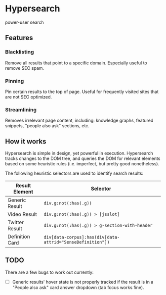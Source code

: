 # Hypersearch

power-user search

## Features

### Blacklisting

Remove all results that point to a specific domain. Especially useful to remove SEO spam.

### Pinning

Pin certain results to the top of page. Useful for frequently visited sites that are not SEO optimized.

### Streamlining

Removes irrelevant page content, including: knowledge graphs, featured snippets, "people also ask" sections, etc.

## How it works

Hypersearch is simple in design, yet powerful in execution. Hypersearch tracks changes to the DOM tree, and queries the DOM for relevant elements based on some heuristic rules (i.e. imperfect, but pretty good nonetheless).

The following heuristic selectors are used to identify search results:

| Result Element  | Selector                                                   |
| --------------- | ---------------------------------------------------------- |
| Generic Result  | `div.g:not(:has(.g))`                                      |
| Video Result    | `div.g:not(:has(.g)) > [jsslot]`                           |
| Twitter Result  | `div.g:not(:has(.g)) > g-section-with-header`              |
| Definition Card | `div[data-corpus]:has(div[data-attrid="SenseDefinition"])` |

## TODO

There are a few bugs to work out currently:

- [ ] Generic results' hover state is not properly tracked if the result is in a "People also ask" card answer dropdown (tab focus works fine).
